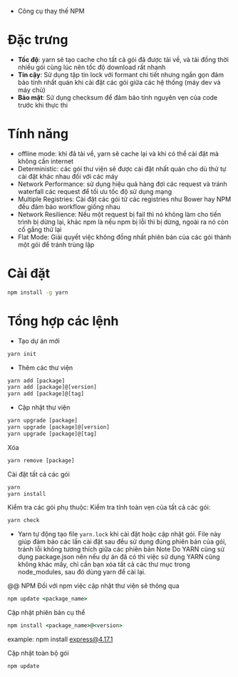 - Công cụ thay thế NPM

# Đặc trưng
- **Tốc độ**: yarn sẽ tạo cache cho tất cả gói đã được tải về, và tải đồng thời nhiều gói cùng lúc nên tốc độ download rất nhanh
- **Tin cậy**: Sử dụng tập tin lock với formant chi tiết nhưng ngắn gọn đảm bảo tính nhất quán khi cài đặt các gói giữa các hệ thống (máy dev và máy chủ)
- **Bảo mật**: Sử dụng checksum để đảm bảo tính nguyên vẹn của code trước khi thực thi

# Tính năng

- offline mode: khi đã tải về, yarn sẽ cache lại và khi có thể cài đặt mà không cần internet
- Deterministic: các gói thư viện sẽ được cài đặt nhất quán cho dù thứ tự cài đặt khác nhau đối với các máy
- Network Performance: sử dụng hiệu quả hàng đợi các request và tránh waterfall các request để tối ưu tốc độ sử dụng mạng
- Multiple Registries: Cài đặt các gói từ các registries như Bower hay NPM đều đảm bảo workflow giống nhau
- Network Resilience: Nếu một request bị fail thì nó không làm cho tiến trình bị dừng lại, khác npm là nếu npm bị lỗi thì bị dừng, ngoài ra nó còn cố gắng thử lại
- Flat Mode: Giải quyết việc không đồng nhất phiên bản của các gói thành một gói để tránh trùng lặp

# Cài đặt

```cmd
npm install -g yarn
```

# Tổng hợp các lệnh

- Tạo dự án mới

```cmd
yarn init
```

- Thêm các thư viện

```cmd
yarn add [package]
yarn add [package]@[version]
yarn add [package]@[tag]
```

-  Cập nhật thư viện

```cmd
yarn upgrade [package]
yarn upgrade [package]@[version]
yarn upgrade [package]@[tag]
```

Xóa

```cmd
yarn remove [package]
```

Cài đặt tất cả các gói
```cmd
yarn
yarn install
```

Kiểm tra các gói phụ thuộc: Kiểm tra tính toàn vẹn của tất cả các gói:
```cmd
yarn check
```

- Yarn tự động tạo file `yarn.lock` khi cài đặt hoặc cập nhật gói. File này giúp đảm bảo các lần cài đặt sau đều sử dụng đúng phiên bản của gói, tránh lỗi không tương thích giữa các phiên bản
Note
Do YARN cũng sử dụng package.json nên nếu dự án đã có thì việc sử dụng YARN cũng không khác mấy, chỉ cần bạn xóa tất cả các thư mục trong node_modules, sau đó dùng yarn để cài lại.


@@ NPM
Đối với npm việc cập nhật thư viện sẽ thông qua
```cmd
npm update <package_name>
```

Cập nhật phiên bản cụ thể

```cmd
npm install <package_name>@<version>
```

example: npm install express@4.17.1

Cập nhật toàn bộ gói
```cmd
npm update
```

